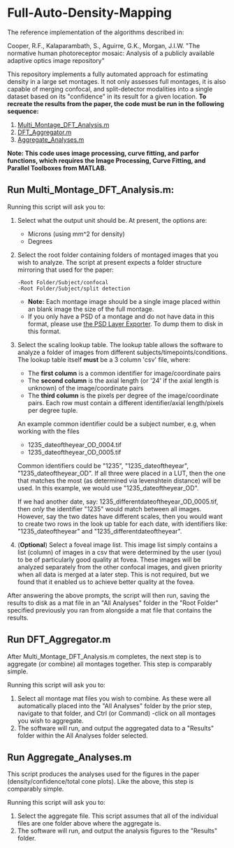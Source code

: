 # Full-Auto-Density-Mapping
The reference implementation of the algorithms described in:

Cooper, R.F., Kalaparambath, S., Aguirre, G.K., Morgan, J.I.W. "The normative human photoreceptor mosaic: Analysis of a publicly available adaptive optics image repository"

This repository implements a fully automated approach for estimating density in a large set montages. It not only assesses full montages, it is also capable of merging confocal, and split-detector modalities into a single dataset based on its "confidence" in its result for a given location. **To recreate the results from the paper, the code must be run in the following sequence:**

1. [Multi_Montage_DFT_Analysis.m](#run-multi_montage_dft_analysism)
2. [DFT_Aggregator.m](#run-dft_aggregatorm)
3. [Aggregate_Analyses.m](#run-aggregate_analysesm)

**Note: This code uses image processing, curve fitting, and parfor functions, which requires the Image Processing, Curve Fitting, and Parallel Toolboxes from MATLAB.**

## Run Multi_Montage_DFT_Analysis.m:

Running this script will ask you to:
  1. Select what the output unit should be. At present, the options are:
     - Microns (using mm^2 for density)
     - Degrees
  2. Select the root folder containing folders of montaged images that you wish to analyze. The script at present expects a folder structure mirroring that used for the paper:
     ```
     -Root Folder/Subject/confocal
     -Root Folder/Subject/split detection
     ```
     - **Note:** Each montage image should be a single image placed within an blank image the size of the full montage.
     - If you only have a PSD of a montage and do not have data in this format, please use [the PSD Layer Exporter](https://github.com/Eurybiadan/PSD_Layer_Export/releases/tag/v1.0). To dump them to disk in this format.     
  3. Select the scaling lookup table. The lookup table allows the software to analyze a folder of images from different subjects/timepoints/conditions. The lookup table itself **must** be a 3 column 'csv' file, where:
     - The **first column** is a common identifier for image/coordinate pairs
     - The **second column** is the axial length (or '24' if the axial length is unknown) of the image/coordinate pairs
     - The **third column** is the pixels per degree of the image/coordinate pairs. Each row must contain a different identifier/axial length/pixels per degree tuple.

     An example common identifier could be a subject number, e.g, when working with the files
     - 1235_dateoftheyear_OD_0004.tif
     - 1235_dateoftheyear_OD_0005.tif
      
     Common identifiers could be "1235", "1235_dateoftheyear", "1235_dateoftheyear_OD". If all three were placed in a LUT, then the one that matches the most (as determined via levenshtein distance) will be used. In this example, we would use "1235_dateoftheyear_OD".
      
     If we had another date, say: 1235_differentdateoftheyear_OD_0005.tif, then _only_ the identifier "1235" would match between all images. However, say the two dates have different scales, then you would want to create two rows in the look up table for each date, with identifiers like: "1235_dateoftheyear" and "1235_differentdateoftheyear".

  4. (**Optional**) Select a foveal image list. This image list simply contains a list (column) of images in a csv that were determined by the user (you) to be of particularly good quality at fovea. These images will be analyzed separately from the other confocal images, and given priority when all data is merged at a later step. This is not required, but we found that it enabled us to achieve better quality at the fovea.

After answering the above prompts, the script will then run, saving the results to disk as a mat file in an "All Analyses" folder in the "Root Folder" specified previously you ran from alongside a mat file that contains the results.


## Run DFT_Aggregator.m

After Multi_Montage_DFT_Analysis.m completes, the next step is to aggregate (or combine) all montages together. This step is comparably simple.

Running this script will ask you to:
  1. Select all montage mat files you wish to combine. As these were all automatically placed into the "All Analyses" folder by the prior step, navigate to that folder, and Ctrl (or Command) -click on all montages you wish to aggregate.
  2. The software will run, and output the aggregated data to a "Results" folder within the All Analyses folder selected.

## Run Aggregate_Analyses.m

This script produces the analyses used for the figures in the paper (density/confidence/total cone plots). Like the above, this step is comparably simple.

Running this script will ask you to:
  1. Select the aggregate file. This script assumes that all of the individual files are one folder above where the aggregate is.
  2. The software will run, and output the analysis figures to the "Results" folder.

